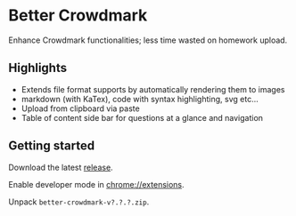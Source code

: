 # Better Crowdmark
Enhance Crowdmark functionalities; less time wasted on homework upload.

## Highlights
- Extends file format supports by automatically rendering them to images
 - markdown (with KaTex), code with syntax highlighting, svg etc...
- Upload from clipboard via paste
- Table of content side bar for questions at a glance and navigation

 

## Getting started 

Download the latest [release](https://github.com/Newish0/better-crowdmark/releases). 

Enable developer mode in [chrome://extensions](chrome://extensions).

Unpack `better-crowdmark-v?.?.?.zip`.
